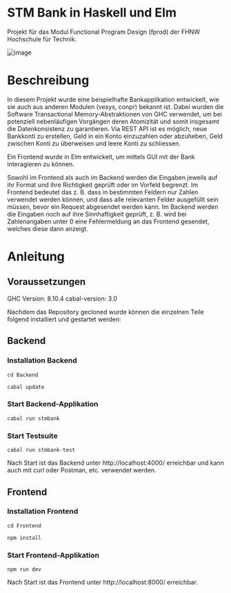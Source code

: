 # STM Bank in Haskell und Elm
Projekt für das Modul Functional Program Design (fprod) der FHNW Hochschule für Technik.

![image](https://user-images.githubusercontent.com/36758233/121088110-89e73000-c7e5-11eb-8318-e19bcfa775b9.png)

# Beschreibung
In diesem Projekt wurde eine beispielhafte Bankapplikation entwickelt, wie sie auch aus anderen Modulen (vesys, conpr) bekannt ist. Dabei wurden die Software Transactional Memory-Abstraktionen von GHC verwendet, um bei potenziell nebenläufigen Vorgängen deren Atomizität und somit insgesamt die Datenkonsistenz zu garantieren.
Via REST API ist es möglich, neue Bankkonti zu erstellen, Geld in ein Konto einzuzahlen oder abzuheben, Geld zwischen Konti zu überweisen und leere Konti zu schliessen.

Ein Frontend wurde in Elm entwickelt, um mittels GUI mit der Bank interagieren zu können.

Sowohl im Frontend als auch im Backend werden die Eingaben jeweils auf ihr Format und ihre Richtigkeit geprüft oder im Vorfeld begrenzt. Im Frontend bedeutet das z. B. dass in bestimmten Feldern nur Zahlen verwendet werden können, und dass alle relevanten Felder ausgefüllt sein müssen, bevor ein Request abgesendet werden kann.
Im Backend werden die Eingaben noch auf ihre Sinnhaftigkeit geprüft, z. B. wird bei Zahlenangaben unter 0 eine Fehlermeldung an das Frontend gesendet, welches diese dann anzeigt.

# Anleitung
## Voraussetzungen
GHC Version: 8.10.4
cabal-version: 3.0

Nachdem das Repository gecloned wurde können die einzelnen Teile folgend installiert und gestartet werden:
## Backend
### Installation Backend
```
cd Backend
```
```
cabal update
```
### Start Backend-Applikation
```
cabal run stmbank
```
### Start Testsuite
```
cabal run stmbank-test
```
Nach Start ist das Backend unter http://localhost:4000/ erreichbar und kann auch mit curl oder Postman, etc. verwendet werden.

## Frontend
### Installation Frontend
```
cd Frontend
```
```
npm install
```
### Start Frontend-Applikation
```
npm run dev
```
Nach Start ist das Frontend unter http://localhost:8000/ erreichbar.
